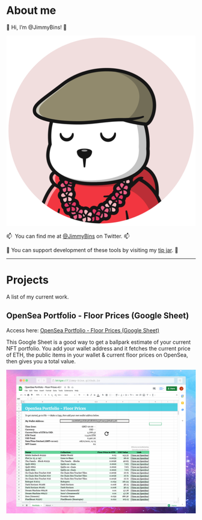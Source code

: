 # About me

👋&nbsp;Hi, I’m @JimmyBins!&nbsp;👋

![An image of a sleepy Winter Bear NFT. Has a brown flat cap, a red hoodie, a pink flower necklace.](assets/bins-circle.png)

📫 &nbsp;You can find me at [@JimmyBins](https://twitter.com/JimmyBins) on Twitter.&nbsp;📫

🎁&nbsp;You can support development of these tools by visiting my [tip jar](https://jimmy-bins.io/tipjar).&nbsp;🎁

---

# Projects

A list of my current work.

## OpenSea Portfolio - Floor Prices (Google Sheet)

Access here: [OpenSea Portfolio - Floor Prices (Google Sheet)](https://docs.google.com/spreadsheets/d/1gRqTrFS0BR6LTgnn8lv_baqEqUIOYhe2avEZ47QLj60/edit?usp=sharing)

This Google Sheet is a good way to get a ballpark estimate of your current NFT portfolio. You add your wallet address and it fetches the current price of ETH, the public items in your wallet & current floor prices on OpenSea, then gives you a total value. 

![A screenshot of the OpenSea Portfolio Google Sheet, showing how the spreadsheet is laid out.](assets/opensea-portfolio.png)


